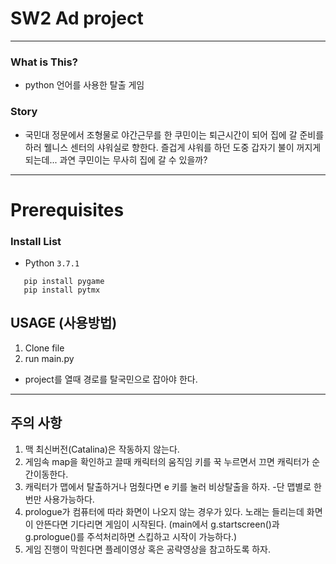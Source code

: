 # SW2 Ad project
------------------------
### What is This?

 - python 언어를 사용한 탈출 게임
 
### Story
 - 국민대 정문에서 조형물로 야간근무를 한 쿠민이는 퇴근시간이 되어 집에 갈 준비를 하러 웰니스 센터의 샤워실로 향한다. 즐겁게 샤워를 하던 도중 갑자기 불이 꺼지게 되는데... 과연 쿠민이는 무사히 집에 갈 수 있을까?
 
---
 
# Prerequisites

### Install List

 - Python `3.7.1`

 ```
    pip install pygame
    pip install pytmx
 ```

## USAGE (사용방법)

 1. Clone file
 2. run main.py
- project를 열때 경로를 탈국민으로 잡아야 한다.

------------------------
## 주의 사항

1. 맥 최신버전(Catalina)은 작동하지 않는다.
2. 게임속 map을 확인하고 끌때 캐릭터의 움직임 키를 꾹 누르면서 끄면 캐릭터가 순간이동한다.
3. 캐릭터가 맵에서 탈출하거나 멈췄다면 e 키를 눌러 비상탈출을 하자. -단 맵별로 한번만 사용가능하다.
4. prologue가 컴퓨터에 따라 화면이 나오지 않는 경우가 있다. 노래는 들리는데 화면이 안뜬다면 기다리면 게임이 시작된다. (main에서 g.startscreen()과 g.prologue()를 주석처리하면 스킵하고 시작이 가능하다.)
5. 게임 진행이 막힌다면 플레이영상 혹은 공략영상을 참고하도록 하자.
